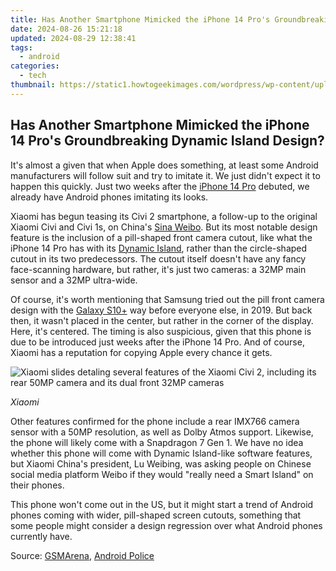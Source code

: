 ```yaml
---
title: Has Another Smartphone Mimicked the iPhone 14 Pro's Groundbreaking Dynamic Island Design?
date: 2024-08-26 15:21:18
updated: 2024-08-29 12:38:41
tags:
  - android
categories:
  - tech
thumbnail: https://static1.howtogeekimages.com/wordpress/wp-content/uploads/2022/09/Xiaomi-Civi-2-Hero.jpg
---
```


## Has Another Smartphone Mimicked the iPhone 14 Pro's Groundbreaking Dynamic Island Design?

It's almost a given that when Apple does something, at least some Android manufacturers will follow suit and try to imitate it. We just didn't expect it to happen this quickly. Just two weeks after the [iPhone 14 Pro](https://facebook-video-share.techidaily.com/new-2024-approved-diy-tips-to-cut-unwanted-sounds-from-your-videos/) debuted, we already have Android phones imitating its looks.

 Xiaomi has begun teasing its Civi 2 smartphone, a follow-up to the original Xiaomi Civi and Civi 1s, on China's [Sina Weibo](https://weibo.com/2202387347/M6U2W2mhS). But its most notable design feature is the inclusion of a pill-shaped front camera cutout, like what the iPhone 14 Pro has with its [Dynamic Island](https://youtube-zero.techidaily.com/024-approved-mastering-mobile-thumbnail-creation-for-youtube/), rather than the circle-shaped cutout in its two predecessors. The cutout itself doesn't have any fancy face-scanning hardware, but rather, it's just two cameras: a 32MP main sensor and a 32MP ultra-wide.

 Of course, it's worth mentioning that Samsung tried out the pill front camera design with the [Galaxy S10+](https://www.reviewgeek.com/13088/meet-the-galaxy-s-10-family-galaxy-s10-s10-plus-s10-5g-and-s10e/) way before everyone else, in 2019\. But back then, it wasn't placed in the center, but rather in the corner of the display. Here, it's centered. The timing is also suspicious, given that this phone is due to be introduced just weeks after the iPhone 14 Pro. And of course, Xiaomi has a reputation for copying Apple every chance it gets.

![Xiaomi slides detaling several features of the Xiaomi Civi 2, including its rear 50MP camera and its dual front 32MP cameras](https://static1.howtogeekimages.com/wordpress/wp-content/uploads/2022/09/Xiaomi-Civi-2.jpg) 

_Xiaomi_

 Other features confirmed for the phone include a rear IMX766 camera sensor with a 50MP resolution, as well as Dolby Atmos support. Likewise, the phone will likely come with a Snapdragon 7 Gen 1\. We have no idea whether this phone will come with Dynamic Island-like software features, but Xiaomi China's president, Lu Weibing, was asking people on Chinese social media platform Weibo if they would "really need a Smart Island" on their phones.

 This phone won't come out in the US, but it might start a trend of Android phones coming with wider, pill-shaped screen cutouts, something that some people might consider a design regression over what Android phones currently have.

 Source: [GSMArena](https://www.gsmarena.com/xiaomi%5Fcivi%5F2%5Fcamera%5Fspecs%5Ffront%5Fdesign-news-55901.php), [Android Police](https://www.androidpolice.com/android-phone-makers-dynamic-island-alternatives/)

<ins class="adsbygoogle"
     style="display:block"
     data-ad-format="autorelaxed"
     data-ad-client="ca-pub-7571918770474297"
     data-ad-slot="1223367746"></ins>



<ins class="adsbygoogle"
     style="display:block"
     data-ad-client="ca-pub-7571918770474297"
     data-ad-slot="8358498916"
     data-ad-format="auto"
     data-full-width-responsive="true"></ins>
